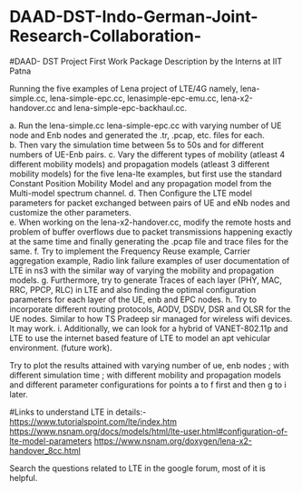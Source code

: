 # DAAD-DST-Indo-German-Joint-Research-Collaboration-

#DAAD- DST Project First Work Package Description by the Interns at IIT Patna 
 
Running the five examples of Lena project of LTE/4G namely, lena-simple.cc, lena-simple-epc.cc, lenasimple-epc-emu.cc, lena-x2-handover.cc and lena-simple-epc-backhaul.cc. 
 
a. Run the lena-simple.cc lena-simple-epc.cc with varying number of UE node and Enb nodes and generated the .tr, .pcap, etc. files for each.  
b. Then vary the simulation time between 5s to 50s and for different numbers of UE-Enb pairs. 
c. Vary the different types of mobility (atleast 4 different mobility models) and propagation models (atleast 3 different mobility models) for the five lena-lte examples, but first use the standard Constant Position Mobility Model and any propagation model from the Multi-model spectrum channel. 
d. Then Configure the LTE model parameters for packet exchanged between pairs of UE and eNb nodes and customize the other parameters.  
e. When working on the lena-x2-handover.cc, modify the remote hosts and problem of buffer overflows due to packet transmissions happening exactly at the same time and finally generating the  .pcap file and trace files for the same. 
f. Try to implement the Frequency Reuse example, Carrier aggregation example, Radio link failure examples of user documentation of LTE in ns3 with the similar way of varying the mobility and propagation models. 
g. Furthermore, try to generate Traces of each layer (PHY, MAC, RRC, PPCP, RLC) in LTE and also finding the optimal configuration parameters for each layer of the UE, enb and EPC nodes. 
h. Try to incorporate different routing protocols, AODV, DSDV, DSR and OLSR for the UE nodes. Similar to how TS Pradeep sir managed for wireless wifi devices. It may work. 
i. Additionally, we can look for a hybrid of VANET-802.11p and LTE to use the internet based feature of LTE to model an apt vehicular environment. (future work). 
 
Try to plot the results attained with varying number of ue, enb nodes ; 
with different simulation time ; 
with different mobility and propagation models and different parameter configurations for points a to f first and then g to i later.  

#Links to understand LTE in details:- 
https://www.tutorialspoint.com/lte/index.htm 
https://www.nsnam.org/docs/models/html/lte-user.html#configuration-of-lte-model-parameters 
https://www.nsnam.org/doxygen/lena-x2-handover_8cc.html 
 
Search the questions related to LTE in the google forum, most of it is helpful. 
